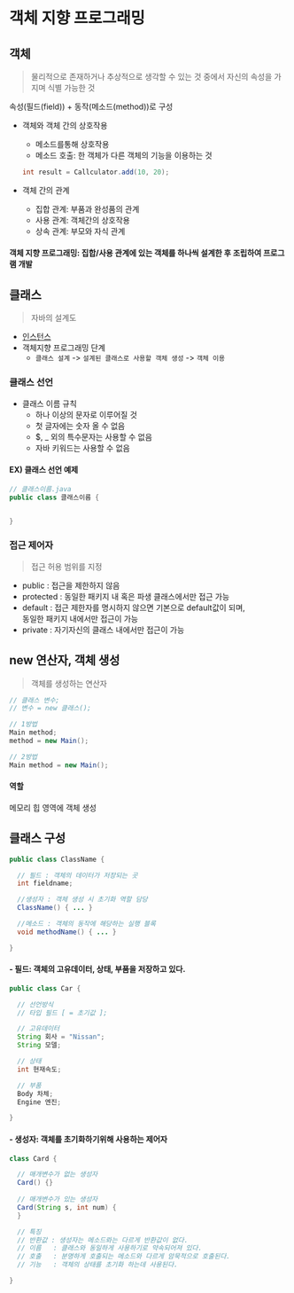 # 객체 지향 프로그래밍

## 객체

> 물리적으로 존재하거나 추상적으로 생각할 수 있는 것 중에서 자신의 속성을 가지며 식별 가능한 것

속성(필드(field)) + 동작(메소드(method))로 구성

* 객체와 객체 간의 상호작용
  * 메소드를통해 상호작용
  * 메소드 호출: 한 객체가 다른 객체의 기능을 이용하는 것
  ```Java
  int result = Callculator.add(10, 20);
  ```

* 객체 간의 관계
  * 집합 관계: 부품과 완성품의 관계
  * 사용 관계: 객체간의 상호작용
  * 상속 관계: 부모와 자식 관계

#### 객체 지향 프로그래밍: 집합/사용 관계에 있는 객체를 하나씩 설계한 후 조립하여 프로그램 개발


## 클래스
> 자바의 설계도

* [인스턴스](#인스턴스)
* 객체지향 프로그래밍 단계
  *   `클래스 설계` -> `설계된 클래스로 사용할 객체 생성` -> `객체 이용`

### 클래스 선언

* 클래스 이름 규칙
  * 하나 이상의 문자로 이루어질 것
  * 첫 글자에는 숫자 올 수 없음
  * $, _ 외의 특수문자는 사용할 수 없음
  * 자바 키워드는 사용할 수 없음

#### EX) 클래스 선언 예제
```Java
// 클래스이름.java
public class 클래스이름 {


}
```

### 접근 제어자
> 접근 허용 범위를 지정

* public    : 접근을 제한하지 않음
* protected : 동일한 패키지 내 혹은 파생 클래스에서만 접근 가능
* default   : 접근 제한자를 명시하지 않으면 기본으로 default값이 되며,\
              동일한 패키지 내에서만 접근이 가능
* private   : 자기자신의 클래스 내에서만 접근이 가능


## new 연산자, 객체 생성
> 객체를 생성하는 연산자

```Java
// 클래스 변수;
// 변수 = new 클래스();

// 1방법
Main method;
method = new Main();

// 2방법
Main method = new Main();
```

#### 역할
메모리 힙 영역에 객체 생성


## 클래스 구성

```Java
public class ClassName {

  // 필드 : 객체의 데이터가 저장되는 곳
  int fieldname;

  //생성자 : 객체 생성 시 초기화 역할 담당
  ClassName() { ... }

  //메소드 : 객체의 동작에 해당하는 실행 블록
  void methodName() { ... }

}
```

#### - 필드: 객체의 고유데이터, 상태, 부품을 저장하고 있다.
```Java
public class Car {

  // 선언방식
  // 타입 필드 [ = 초기값 ];

  // 고유데이터
  String 회사 = "Nissan";
  String 모델;

  // 상태
  int 현재속도;

  // 부품
  Body 차체;
  Engine 엔진;

}
```

#### - 생성자: 객체를 초기화하기위해 사용하는 제어자
```Java
class Card {

  // 매개변수가 없는 생성자
  Card() {}
  
  // 매개변수가 있는 생성자
  Card(String s, int num) {
  }

  // 특징
  // 반환값 : 생성자는 메소드롸는 다르게 반환값이 없다.
  // 이름   : 클래스와 동일하게 사용하기로 약속되어져 있다.
  // 호출   : 분명하게 호출되는 메소드와 다르게 암묵적으로 호출된다.
  // 기능   : 객체의 상태를 초기화 하는데 사용된다.

}
```

